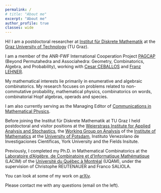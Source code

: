 ```yaml
---
permalink: /
# title: "About me"
excerpt: "About me"
author_profile: true
classes: wide
---
```


Hi! I am a postdoctoral researcher at [Institut für Diskrete Mathematik](https://www.math.tugraz.at/idm/) at the [Graz University of Technology](https://www.tugraz.at/home) (TU Graz).

I am a member of the ANR-FWF International Cooperation Project [PAGCAP](https://pagcap.lisn.upsaclay.fr/) (Beyond Permutahedra and Associahedra: Geometry, Combinatorics, Algebra, and Probability), working with [Cesar CEBALLOS](http://www.geometrie.tugraz.at/ceballos/index.html) and [Franz LEHNER](https://www.math.tugraz.at/~lehner/).

My mathematical interests lie primarily in enumerative and algebraic combinatorics. My research focuses on problems related to non-commutative probability, mathematical physics, combinatorics on words, combinatorial Hopf algebras, operads and species.

I am also currently serving as the Managing Editor of [Communications in Mathematical Physics](https://www.springer.com/journal/220/updates).

<!---
I am a scientific dissemination enthusiast, interested to develop learning communities that reinforce students’ self-identity as scientists, specially in Latin America.
-->

Before joining the Institut für Diskrete Mathematik at TU Graz I held postdoctoral and visitor positions at the [Weierstrass Institute for Applied Analysis and Stochastics](https://www.wias-berlin.de/), the [Working Group on Analysis](https://www.math.uni-potsdam.de/en/professuren/translate-to-english-analysis) of the [Institute of Mathematics](https://www.math.uni-potsdam.de/en/) at the [University of Potsdam](https://www.uni-potsdam.de/en/), Instituto Venezolano de Investigaciones Científicas, York University and the Fields Insitute. 

Previously, I completed my Ph.D. in Mathematical Combinatorics at the [Laboratoire d’Algèbre, de Combinatoire et d’Informatique Mathématique](https://lacim.uqam.ca) (LACIM) of the [Université du Québec à Montréal](https://uqam.ca/) (UQAM), under the supervision of Christophe REUTENAUER and Franco SALIOLA.

You can look at some of my work on [arXiv](https://arxiv.org/search/?query=yannic+vargas&searchtype=all&source=header).

Please contact me with any questions (email on the left).
